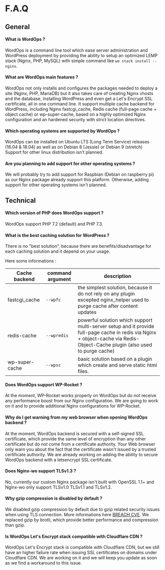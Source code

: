 # F.A.Q

## General

#### What is WordOps ?

WordOps is a command line tool which ease server administration and WordPress deployment by providing the ability to setup an optimized LEMP stack (Nginx, PHP, MySQL) with simple command like `wo stack install --nginx`.

#### What are WordOps main features ?

WordOps not only installs and configures the packages needed to deploy a site (Nginx, PHP, MariaDB) but it also takes care of creating Nginx vhosts and the database, installing WordPress and even get a Let's Encrypt SSL certificate, all in one command line. It support multiple cache backend for WordPress, including Nginx fastcgi_cache, Redis cache (full-page cache + object cache) or wp-super-cache, based on a highly optimized Nginx configuration and an hardened security with strict location directives.

#### Which operating systems are supported by WordOps ?

WordOps can be installed on Ubuntu LTS (Long Term Service) releases (16.04 & 18.04) as well as on Debian 8 (Jessie) or Debian 9 (stretch) Support for other linux distribution isn't planned.

#### Are you planning to add support for other operating systems ?

We will probably try to add support for Raspbian (Debian on raspberry pi) as our Nginx package already support this platform. Otherwise, adding support for other operating systems isn't planned.

## Technical

#### Which version of PHP does WordOps support ?

WordOps support PHP 7.2 (default) and PHP 7.3.

#### What is the best caching solution for WordPress ?

There is no "best solution", because there are benefits/disadvantage for each caching solution and it depend on your usage.

Here some informations :

Cache backend  | command argument | description
-------------- | ---------------- | ----------------------------------------------------------------------------------------------------------------------------------------------------------------------------
fastcgi_cache  | `--wpfc`         | the simplest solution, because it do not rely on any plugin excepted nginx_helper used to purge cache after content updates                                                  |
redis-cache    | `--wpredis`      | powerful solution which support multi-server setup and it provide full-page cache in redis via Nginx + object-cache via Redis-Object-Cache plugin (also used to purge cache)
wp-super-cache | `--wpsc`         | basic solution based on a plugin which create and serve static html files.                                                                                                   |

#### Does WordOps support WP-Rocket ?

At the moment, WP-Rocket works properly on WordOps but do not receive any performance boost from our Nginx configuration. We are going to work on it and to provide additional Nginx configurations for WP-Rocket.

#### Why do I get warning from my web browser when opening WordOps backend ?

At the moment, WordOps backend is secured with a self-signed SSL certificate, which provide the same level of encryption than any other certificate but do not come from a certificate authority. Your Web browser only warn you about the fact that the certificate wasn't issued by a trusted certificate authority. We are already working on adding the ability to secure WordOps backend with a letsencrypt SSL certificate.

#### Does Nginx-wo support TLSv1.3 ?

No, currently our custom Nginx package isn't built with OpenSSL 1.1+ and Nginx-wo only support TLSv1.0 TLSv1.1 and TLSv1.2.

#### Why gzip compression is disabled by default ?

We disabled gzip compression by default due to gzip related security issues when using TLS connection. More informations here [BREACH CVE](https://en.wikipedia.org/wiki/BREACH). We replaced gzip by brotli, which provide better performance and compression than gzip.

#### Is WordOps Let's Encrypt stack compatible with Cloudflare CDN ?

WordOps Let's Encrypt stack is compatible with Cloudflare CDN, but we still have an higher failure rate when issuing SSL certificates on domains under Cloudflare CDN. We are working on it and we will keep you update as soon as we find a workaround to this issue.

